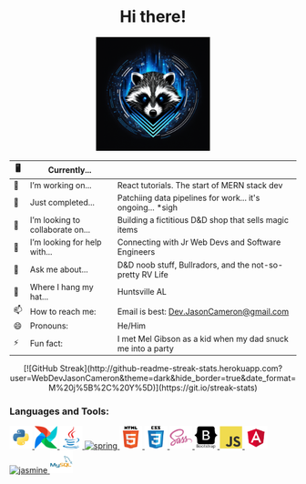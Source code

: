 <div align="center">
   <h1> Hi there! </h1>
</div>
<div align="center">
   <img src="https://github.com/WebDevJasonCameron/WebDevJasonCameron/blob/main/CyberMoon001.png" alt="Cyber Moon" style="width:200px;"/>
</div>


| 🖥 | Currently... | |
|----|---|---|
| 🔭 |  I’m working on... | React tutorials.  The start of MERN stack dev |
| 🙌 |  Just completed... | Patchiing data pipelines for work... it's ongoing... *sigh |
| 👯 |  I’m looking to collaborate on... | Building a fictitious D&D shop that sells magic items |
| 🤔 |  I’m looking for help with... | Connecting with Jr Web Devs and Software Engineers |
| 💬 |  Ask me about... | D&D noob stuff, Bullradors, and the not-so-pretty RV Life |
| 🧢 |  Where I hang my hat...| Huntsville AL |
| 📫 |  How to reach me: | Email is best: Dev.JasonCameron@gmail.com |
| 😄 |  Pronouns: | He/Him |
| ⚡ |  Fun fact: | I met Mel Gibson as a kid when my dad snuck me into a party |

<div align="center">
[![GitHub Streak](http://github-readme-streak-stats.herokuapp.com?user=WebDevJasonCameron&theme=dark&hide_border=true&date_format=M%20j%5B%2C%20Y%5D)](https://git.io/streak-stats)

<h3 align="left">Languages and Tools:</h3>
<p align="left"> 
  <!--PYTHON-->
  <a href="https://docs.python.org/3/" target="_blank" rel="noreferrer"> 
    <img src="https://github.com/WebDevJasonCameron/WebDevJasonCameron/blob/main/python.png" alt="java" width="40" height="40"/> 
  </a>
  <!--Airflow-->
  <a href="https://airflow.apache.org/docs/" target="_blank" rel="noreferrer"> 
    <img src="https://github.com/WebDevJasonCameron/WebDevJasonCameron/blob/main/airflow.png" alt="java" width="40" height="40"/> 
  </a>
  <!--JAVA-->
  <a href="https://www.java.com" target="_blank" rel="noreferrer"> 
    <img src="https://raw.githubusercontent.com/devicons/devicon/master/icons/java/java-original.svg" alt="java" width="40" height="40"/> 
  </a>
  <!--SPRING-->
  <a href="https://spring.io/" target="_blank" rel="noreferrer"> 
    <img src="https://www.vectorlogo.zone/logos/springio/springio-icon.svg" alt="spring" width="40" height="40"/>
  </a>
  <!--HTML-->
  <a href="https://www.w3.org/html/" target="_blank" rel="noreferrer"> 
    <img src="https://raw.githubusercontent.com/devicons/devicon/master/icons/html5/html5-original-wordmark.svg" alt="html5" width="40" height="40"/> 
  </a> 
  <!--CSS-->
  <a href="https://www.w3schools.com/css/" target="_blank" rel="noreferrer"> 
    <img src="https://raw.githubusercontent.com/devicons/devicon/master/icons/css3/css3-original-wordmark.svg" alt="css3" width="40" height="40"/> 
  </a>
  <!--SASS-->
  <a href="https://sass-lang.com" target="_blank" rel="noreferrer"> 
    <img src="https://raw.githubusercontent.com/devicons/devicon/master/icons/sass/sass-original.svg" alt="sass" width="40" height="40"/> 
  </a>
  <!--BOOTSTRAP-->
  <a href="https://getbootstrap.com" target="_blank" rel="noreferrer"> 
   <img src="https://raw.githubusercontent.com/devicons/devicon/master/icons/bootstrap/bootstrap-plain-wordmark.svg" alt="bootstrap" width="40" height="40"/> 
  </a> 
  <!--JAVASCRIPT-->
  <a href="https://developer.mozilla.org/en-US/docs/Web/JavaScript" target="_blank" rel="noreferrer"> 
    <img src="https://raw.githubusercontent.com/devicons/devicon/master/icons/javascript/javascript-original.svg" alt="javascript" width="40" height="40"/>   </a>
  <!--ANGULAR-->
  <a href="https:/angular.io/docs" target="_blank" rel="noreferrer"> 
      <img src="https://github.com/WebDevJasonCameron/WebDevJasonCameron/blob/main/angular.png" alt="angular" width="40" height="40"/>
  </a>
  <!--JASMINE-->
  <a href="https://jasmine.github.io/" target="_blank" rel="noreferrer"> 
    <img src="https://www.vectorlogo.zone/logos/jasmine/jasmine-icon.svg" alt="jasmine" width="40" height="40"/> 
  </a> 
  <!--MYSQL-->
  <a href="https://www.mysql.com/" target="_blank" rel="noreferrer"> 
    <img src="https://raw.githubusercontent.com/devicons/devicon/master/icons/mysql/mysql-original-wordmark.svg" alt="mysql" width="40" height="40"/> 
  </a> 
  <!--NEED TO ADD...-->
  <!--PYTHON-->
  <!--JUPITER-->
</p>

</div>

